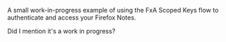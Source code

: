 
A small work-in-progress example of using the FxA Scoped Keys flow
to authenticate and access your Firefox Notes.

Did I mention it's a work in progress?
